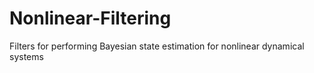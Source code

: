 # Nonlinear-Filtering
Filters for performing Bayesian state estimation for nonlinear dynamical systems
